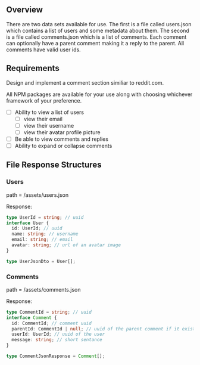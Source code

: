 ## Overview

There are two data sets available for use. The first is a file called users.json which contains a list of users and some metadata about them. The second is a file called comments.json which is a list of comments. Each comment can optionally have a parent comment making it a reply to the parent. All comments have valid user ids.

## Requirements

Design and implement a comment section similiar to reddit.com.

All NPM packages are available for your use along with choosing whichever framework of your preference.

- [ ] Ability to view a list of users
  - [ ] view their email
  - [ ] view their username
  - [ ] view their avatar profile picture
- [ ] Be able to view comments and replies
- [ ] Ability to expand or collapse comments

## File Response Structures

### Users

path = /assets/users.json

Response:

```ts
type UserId = string; // uuid
interface User {
  id: UserId; // uuid
  name: string; // username
  email: string; // email
  avatar: string; // url of an avatar image
}

type UserJsonDto = User[];
```

### Comments

path = /assets/comments.json

Response:

```ts
type CommentId = string; // uuid
interface Comment {
  id: CommentId; // comment uuid
  parentId: CommentId | null; // uuid of the parent comment if it exists
  userId: UserId; // uuid of the user
  message: string; // short sentance
}

type CommentJsonResponse = Comment[];
```
